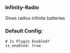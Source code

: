 ### Infinity-Radio
Gives radios infinite batteries
### Default Config:
```xml
# Is Plugin Enabled?
is_enabled: true
```
